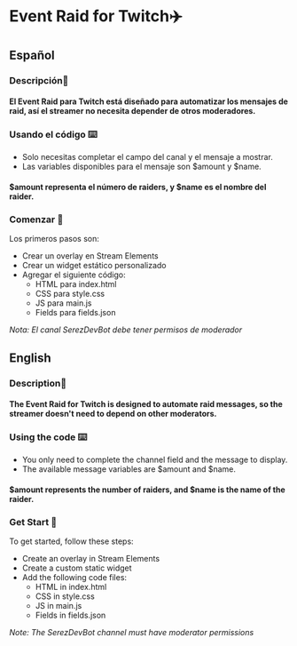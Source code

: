 # Event Raid for Twitch✈️

## Español

### Descripción📝
#### El Event Raid para Twitch está diseñado para automatizar los mensajes de raid, así el streamer no necesita depender de otros moderadores.

### Usando el código ⌨️
- Solo necesitas completar el campo del canal y el mensaje a mostrar.
- Las variables disponibles para el mensaje son $amount y $name. 
#### $amount representa el número de raiders, y $name es el nombre del raider.

### Comenzar 🚀
Los primeros pasos son:

- Crear un overlay en Stream Elements
- Crear un widget estático personalizado
- Agregar el siguiente código:
    - HTML para index.html
    - CSS para style.css
    - JS para main.js
    - Fields para fields.json

_Nota: El canal SerezDevBot debe tener permisos de moderador_

## English

### Description📝
#### The Event Raid for Twitch is designed to automate raid messages, so the streamer doesn't need to depend on other moderators.

### Using the code ⌨️
- You only need to complete the channel field and the message to display.
- The available message variables are $amount and $name. 
#### $amount represents the number of raiders, and $name is the name of the raider.


### Get Start 🚀
To get started, follow these steps:

- Create an overlay in Stream Elements
- Create a custom static widget
- Add the following code files:
    - HTML in index.html
    - CSS in style.css
    - JS in main.js
    - Fields in fields.json

    
_Note: The SerezDevBot channel must have moderator permissions_